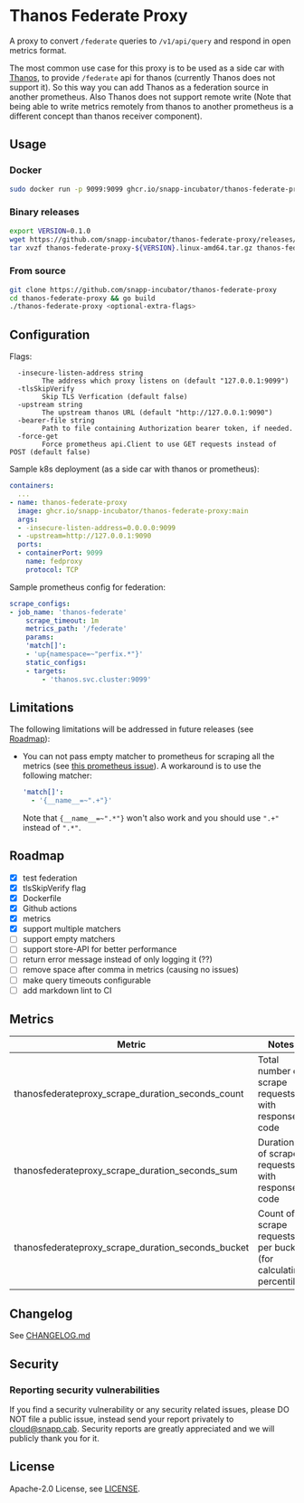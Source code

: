 # Thanos Federate Proxy

A proxy to convert `/federate` queries to `/v1/api/query` and respond in open metrics format.

The most common use case for this proxy is to be used as a side car with [Thanos](https://github.com/thanos-io/thanos), to provide `/federate` api for thanos (currently Thanos does not support it). So this way you can add Thanos as a federation source in another prometheus. Also Thanos does not support remote write (Note that being able to write metrics remotely from thanos to another prometheus is a different concept than thanos receiver component).

## Usage

### Docker

```bash
sudo docker run -p 9099:9099 ghcr.io/snapp-incubator/thanos-federate-proxy:main -insecure-listen-address="0.0.0.0:9099"
```

### Binary releases

```bash
export VERSION=0.1.0
wget https://github.com/snapp-incubator/thanos-federate-proxy/releases/download/v${VERSION}/thanos-federate-proxy-${VERSION}.linux-amd64.tar.gz
tar xvzf thanos-federate-proxy-${VERSION}.linux-amd64.tar.gz thanos-federate-proxy-${VERSION}.linux-amd64/thanos-federate-proxy
```

### From source

```sh
git clone https://github.com/snapp-incubator/thanos-federate-proxy
cd thanos-federate-proxy && go build
./thanos-federate-proxy <optional-extra-flags>
```

## Configuration

Flags:

```text
  -insecure-listen-address string
        The address which proxy listens on (default "127.0.0.1:9099")
  -tlsSkipVerify
        Skip TLS Verfication (default false)
  -upstream string
        The upstream thanos URL (default "http://127.0.0.1:9090")
  -bearer-file string
        Path to file containing Authorization bearer token, if needed.
  -force-get
        Force prometheus api.Client to use GET requests instead of POST (default false)
```

Sample k8s deployment (as a side car with thanos or prometheus):

```yml
containers:
  ...
- name: thanos-federate-proxy
  image: ghcr.io/snapp-incubator/thanos-federate-proxy:main
  args:
  - -insecure-listen-address=0.0.0.0:9099
  - -upstream=http://127.0.0.1:9090
  ports:
  - containerPort: 9099
    name: fedproxy
    protocol: TCP
```

Sample prometheus config for federation:

```yml
scrape_configs:
- job_name: 'thanos-federate'
    scrape_timeout: 1m
    metrics_path: '/federate'
    params:
    'match[]':
    - 'up{namespace=~"perfix.*"}'
    static_configs:
    - targets:
        - 'thanos.svc.cluster:9099'
```

## Limitations

The following limitations will be addressed in future releases (see [Roadmap](#roadmap)):

- You can not pass empty matcher to prometheus for scraping all the metrics (see [this prometheus issue](https://github.com/prometheus/prometheus/issues/2162)). A workaround is to use the following matcher:

  ```yml
  'match[]':
    - '{__name__=~".+"}'
  ```

    Note that `{__name__=~".*"}` won't also work and you should use `".+"` instead of `".*"`.

## Roadmap

- [x] test federation
- [x] tlsSkipVerify flag
- [x] Dockerfile
- [x] Github actions
- [x] metrics
- [x] support multiple matchers
- [ ] support empty matchers
- [ ] support store-API for better performance
- [ ] return error message instead of only logging it (??)
- [ ] remove space after comma in metrics (causing no issues)
- [ ] make query timeouts configurable
- [ ] add markdown lint to CI

## Metrics

| Metric                                             | Notes                                                            |
| -------------------------------------------------- | ---------------------------------------------------------------- |
| thanosfederateproxy_scrape_duration_seconds_count  | Total number of scrape requests with response code               |
| thanosfederateproxy_scrape_duration_seconds_sum    | Duration of scrape requests with response code                   |
| thanosfederateproxy_scrape_duration_seconds_bucket | Count of scrape requests per bucket (for calculating percentile) |

## Changelog

See [CHANGELOG.md](./CHANGELOG.md)

## Security

### Reporting security vulnerabilities

If you find a security vulnerability or any security related issues, please DO NOT file a public issue, instead send your report privately to cloud@snapp.cab. Security reports are greatly appreciated and we will publicly thank you for it.

## License

Apache-2.0 License, see [LICENSE](LICENSE).
